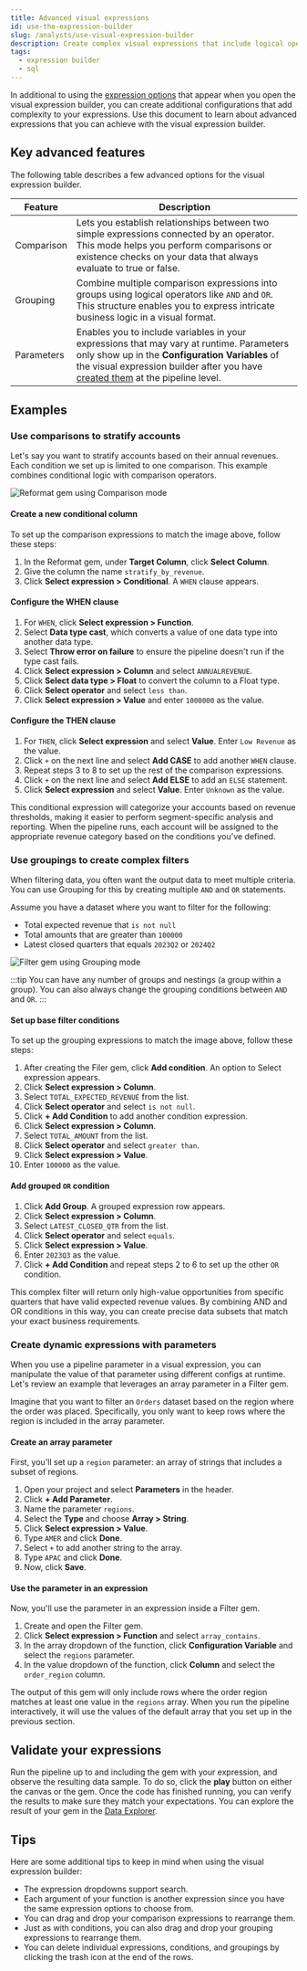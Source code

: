 ```yaml
---
title: Advanced visual expressions
id: use-the-expression-builder
slug: /analysts/use-visual-expression-builder
description: Create complex visual expressions that include logical operators, comparisons, and parameters
tags:
  - expression builder
  - sql
---
```


In additional to using the [expression options](/analysts/visual-expression-builder-reference) that appear when you open the visual expression builder, you can create additional configurations that add complexity to your expressions. Use this document to learn about advanced expressions that you can achieve with the visual expression builder.

## Key advanced features

The following table describes a few advanced options for the visual expression builder.

| Feature    | Description                                                                                                                                                                                                                                                    |
| ---------- | -------------------------------------------------------------------------------------------------------------------------------------------------------------------------------------------------------------------------------------------------------------- |
| Comparison | Lets you establish relationships between two simple expressions connected by an operator. This mode helps you perform comparisons or existence checks on your data that always evaluate to true or false.                                                      |
| Grouping   | Combine multiple comparison expressions into groups using logical operators like `AND` and `OR`. This structure enables you to express intricate business logic in a visual format.                                                                            |
| Parameters | Enables you to include variables in your expressions that may vary at runtime. Parameters only show up in the **Configuration Variables** of the visual expression builder after you have [created them](/analysts/pipeline-parameters) at the pipeline level. |

## Examples

### Use comparisons to stratify accounts

Let's say you want to stratify accounts based on their annual revenues. Each condition we set up is limited to one comparison. This example combines conditional logic with comparison operators.

![Reformat gem using Comparison mode](img/reformat-visual-expression-builder.png)

#### Create a new conditional column

To set up the comparison expressions to match the image above, follow these steps:

1. In the Reformat gem, under **Target Column**, click **Select Column**.
1. Give the column the name `stratify_by_revenue`.
1. Click **Select expression > Conditional**. A `WHEN` clause appears.

#### Configure the WHEN clause

1. For `WHEN`, click **Select expression > Function**.
1. Select **Data type cast**, which converts a value of one data type into another data type.
1. Select **Throw error on failure** to ensure the pipeline doesn't run if the type cast fails.
1. Click **Select expression > Column** and select `ANNUALREVENUE`.
1. Click **Select data type > Float** to convert the column to a Float type.
1. Click **Select operator** and select `less than`.
1. Click **Select expression > Value** and enter `1000000` as the value.

#### Configure the THEN clause

1. For `THEN`, click **Select expression** and select **Value**. Enter `Low Revenue` as the value.
1. Click `+` on the next line and select **Add CASE** to add another `WHEN` clause.
1. Repeat steps 3 to 8 to set up the rest of the comparison expressions.
1. Click `+` on the next line and select **Add ELSE** to add an `ELSE` statement.
1. Click **Select expression** and select **Value**. Enter `Unknown` as the value.

This conditional expression will categorize your accounts based on revenue thresholds, making it easier to perform segment-specific analysis and reporting. When the pipeline runs, each account will be assigned to the appropriate revenue category based on the conditions you've defined.

### Use groupings to create complex filters

When filtering data, you often want the output data to meet multiple criteria. You can use Grouping for this by creating multiple `AND` and `OR` statements.

Assume you have a dataset where you want to filter for the following:

- Total expected revenue that `is not null`
- Total amounts that are greater than `100000`
- Latest closed quarters that equals `2023Q2` or `2024Q2`

![Filter gem using Grouping mode](img/filter-visual-expression-builder.png)

:::tip
You can have any number of groups and nestings (a group within a group). You can also always change the grouping conditions between `AND` and `OR`.
:::

#### Set up base filter conditions

To set up the grouping expressions to match the image above, follow these steps:

1. After creating the Filer gem, click **Add condition**. An option to Select expression appears.
1. Click **Select expression > Column**.
1. Select `TOTAL_EXPECTED_REVENUE` from the list.
1. Click **Select operator** and select `is not null`.
1. Click **+ Add Condition** to add another condition expression.
1. Click **Select expression > Column**.
1. Select `TOTAL_AMOUNT` from the list.
1. Click **Select operator** and select `greater than`.
1. Click **Select expression > Value**.
1. Enter `100000` as the value.

#### Add grouped `OR` condition

1. Click **Add Group**. A grouped expression row appears.
1. Click **Select expression > Column**.
1. Select `LATEST_CLOSED_QTR` from the list.
1. Click **Select operator** and select `equals`.
1. Click **Select expression > Value**.
1. Enter `2023Q3` as the value.
1. Click **+ Add Condition** and repeat steps 2 to 6 to set up the other `OR` condition.

This complex filter will return only high-value opportunities from specific quarters that have valid expected revenue values. By combining AND and OR conditions in this way, you can create precise data subsets that match your exact business requirements.

### Create dynamic expressions with parameters

When you use a pipeline parameter in a visual expression, you can manipulate the value of that parameter using different configs at runtime. Let's review an example that leverages an array parameter in a Filter gem.

Imagine that you want to filter an `Orders` dataset based on the region where the order was placed. Specifically, you only want to keep rows where the region is included in the array parameter.

#### Create an array parameter

First, you'll set up a `region` parameter: an array of strings that includes a subset of regions.

1. Open your project and select **Parameters** in the header.
1. Click **+ Add Parameter**.
1. Name the parameter `regions`.
1. Select the **Type** and choose **Array > String**.
1. Click **Select expression > Value**.
1. Type `AMER` and click **Done**.
1. Select `+` to add another string to the array.
1. Type `APAC` and click **Done**.
1. Now, click **Save**.

#### Use the parameter in an expression

Now, you'll use the parameter in an expression inside a Filter gem.

1. Create and open the Filter gem.
1. Click **Select expression > Function** and select `array_contains`.
1. In the array dropdown of the function, click **Configuration Variable** and select the `regions` parameter.
1. In the value dropdown of the function, click **Column** and select the `order_region` column.

The output of this gem will only include rows where the order region matches at least one value in the `regions` array. When you run the pipeline interactively, it will use the values of the default array that you set up in the previous section.

## Validate your expressions

Run the pipeline up to and including the gem with your expression, and observe the resulting data sample. To do so, click the **play** button on either the canvas or the gem. Once the code has finished running, you can verify the results to make sure they match your expectations. You can explore the result of your gem in the [Data Explorer](docs/analysts/development/data-explorer.md).

## Tips

Here are some additional tips to keep in mind when using the visual expression builder:

- The expression dropdowns support search.
- Each argument of your function is another expression since you have the same expression options to choose from.
- You can drag and drop your comparison expressions to rearrange them.
- Just as with conditions, you can also drag and drop your grouping expressions to rearrange them.
- You can delete individual expressions, conditions, and groupings by clicking the trash icon at the end of the rows.
